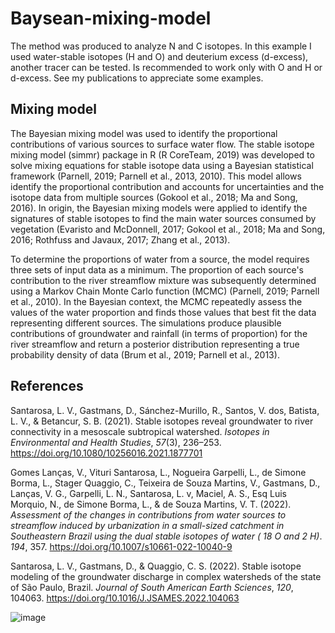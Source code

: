 # Baysean-mixing-model

The method was produced to analyze N and C isotopes. In this example I used water-stable isotopes (H and O) and deuterium excess (d-excess), another tracer can be tested.
Is recommended to work only with O and H or d-excess. See my publications to appreciate some examples.

## Mixing model
The Bayesian mixing model was used to identify the proportional contributions of various sources to surface water flow. The stable isotope mixing model (simmr) package in R (R CoreTeam, 2019) was developed to solve mixing equations for stable isotope data using a Bayesian statistical framework (Parnell, 2019; Parnell et al., 2013, 2010). This model allows identify the proportional contribution and accounts for uncertainties and the isotope data from multiple sources (Gokool et al., 2018; Ma and Song, 2016). In origin, the Bayesian mixing models were applied to identify the signatures of stable isotopes to find the main water sources consumed by vegetation (Evaristo and McDonnell, 2017; Gokool et al., 2018; Ma and Song, 2016; Rothfuss and Javaux, 2017; Zhang et al., 2013).

To determine the proportions of water from a source, the model requires three sets of input data as a minimum. The proportion of each source's contribution to the river streamflow mixture was subsequently determined using a Markov Chain Monte Carlo function (MCMC) (Parnell, 2019; Parnell et al., 2010). In the Bayesian context, the MCMC repeatedly assess the values of the water proportion and finds those values that best fit the data representing different sources. The simulations produce plausible contributions of groundwater and rainfall (in terms of proportion) for the river streamflow and return a posterior distribution representing a true probability density of data (Brum et al., 2019; Parnell et al., 2013).


## References

Santarosa, L. V., Gastmans, D., Sánchez-Murillo, R., Santos, V. dos, Batista, L. V., &#38; Betancur, S. B. (2021). Stable isotopes reveal groundwater to river connectivity in a mesoscale subtropical watershed. <i>Isotopes in Environmental and Health Studies</i>, <i>57</i>(3), 236–253. https://doi.org/10.1080/10256016.2021.1877701


Gomes Lanças, V., Vituri Santarosa, L., Nogueira Garpelli, L., de Simone Borma, L., Stager Quaggio, C., Teixeira de Souza Martins, V., Gastmans, D., Lanças, V. G., Garpelli, L. N., Santarosa, L. v, Maciel, A. S., Esq Luis Morquio, N., de Simone Borma, L., &#38; de Souza Martins, V. T. (2022). <i>Assessment of the changes in contributions from water sources to streamflow induced by urbanization in a small-sized catchment in Southeastern Brazil using the dual stable isotopes of water ( 18 O and 2 H)</i>. <i>194</i>, 357. https://doi.org/10.1007/s10661-022-10040-9


Santarosa, L. V., Gastmans, D., &#38; Quaggio, C. S. (2022). Stable isotope modeling of the groundwater discharge in complex watersheds of the state of São Paulo, Brazil. <i>Journal of South American Earth Sciences</i>, <i>120</i>, 104063. https://doi.org/10.1016/J.JSAMES.2022.104063

![image](https://user-images.githubusercontent.com/60663771/205453787-4316bce4-7d54-4870-bbb2-9b9343e3bfd8.png)

